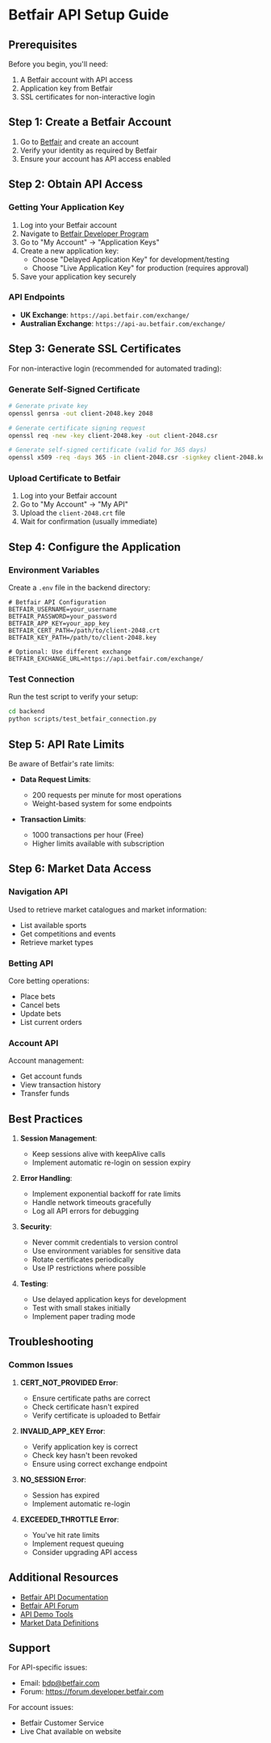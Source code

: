 # Betfair API Setup Guide

## Prerequisites

Before you begin, you'll need:
1. A Betfair account with API access
2. Application key from Betfair
3. SSL certificates for non-interactive login

## Step 1: Create a Betfair Account

1. Go to [Betfair](https://www.betfair.com) and create an account
2. Verify your identity as required by Betfair
3. Ensure your account has API access enabled

## Step 2: Obtain API Access

### Getting Your Application Key

1. Log into your Betfair account
2. Navigate to [Betfair Developer Program](https://developer.betfair.com)
3. Go to "My Account" → "Application Keys"
4. Create a new application key:
   - Choose "Delayed Application Key" for development/testing
   - Choose "Live Application Key" for production (requires approval)
5. Save your application key securely

### API Endpoints

- **UK Exchange**: `https://api.betfair.com/exchange/`
- **Australian Exchange**: `https://api-au.betfair.com/exchange/`

## Step 3: Generate SSL Certificates

For non-interactive login (recommended for automated trading):

### Generate Self-Signed Certificate

```bash
# Generate private key
openssl genrsa -out client-2048.key 2048

# Generate certificate signing request
openssl req -new -key client-2048.key -out client-2048.csr

# Generate self-signed certificate (valid for 365 days)
openssl x509 -req -days 365 -in client-2048.csr -signkey client-2048.key -out client-2048.crt
```

### Upload Certificate to Betfair

1. Log into your Betfair account
2. Go to "My Account" → "My API"
3. Upload the `client-2048.crt` file
4. Wait for confirmation (usually immediate)

## Step 4: Configure the Application

### Environment Variables

Create a `.env` file in the backend directory:

```env
# Betfair API Configuration
BETFAIR_USERNAME=your_username
BETFAIR_PASSWORD=your_password
BETFAIR_APP_KEY=your_app_key
BETFAIR_CERT_PATH=/path/to/client-2048.crt
BETFAIR_KEY_PATH=/path/to/client-2048.key

# Optional: Use different exchange
BETFAIR_EXCHANGE_URL=https://api.betfair.com/exchange/
```

### Test Connection

Run the test script to verify your setup:

```bash
cd backend
python scripts/test_betfair_connection.py
```

## Step 5: API Rate Limits

Be aware of Betfair's rate limits:

- **Data Request Limits**:
  - 200 requests per minute for most operations
  - Weight-based system for some endpoints

- **Transaction Limits**:
  - 1000 transactions per hour (Free)
  - Higher limits available with subscription

## Step 6: Market Data Access

### Navigation API
Used to retrieve market catalogues and market information:
- List available sports
- Get competitions and events
- Retrieve market types

### Betting API
Core betting operations:
- Place bets
- Cancel bets
- Update bets
- List current orders

### Account API
Account management:
- Get account funds
- View transaction history
- Transfer funds

## Best Practices

1. **Session Management**:
   - Keep sessions alive with keepAlive calls
   - Implement automatic re-login on session expiry

2. **Error Handling**:
   - Implement exponential backoff for rate limits
   - Handle network timeouts gracefully
   - Log all API errors for debugging

3. **Security**:
   - Never commit credentials to version control
   - Use environment variables for sensitive data
   - Rotate certificates periodically
   - Use IP restrictions where possible

4. **Testing**:
   - Use delayed application keys for development
   - Test with small stakes initially
   - Implement paper trading mode

## Troubleshooting

### Common Issues

1. **CERT_NOT_PROVIDED Error**:
   - Ensure certificate paths are correct
   - Check certificate hasn't expired
   - Verify certificate is uploaded to Betfair

2. **INVALID_APP_KEY Error**:
   - Verify application key is correct
   - Check key hasn't been revoked
   - Ensure using correct exchange endpoint

3. **NO_SESSION Error**:
   - Session has expired
   - Implement automatic re-login

4. **EXCEEDED_THROTTLE Error**:
   - You've hit rate limits
   - Implement request queuing
   - Consider upgrading API access

## Additional Resources

- [Betfair API Documentation](https://docs.developer.betfair.com)
- [Betfair API Forum](https://forum.developer.betfair.com)
- [API Demo Tools](https://demo.betfair.com)
- [Market Data Definitions](https://docs.developer.betfair.com/display/1smk3cen4v3lu3yomq5qye0ni/Market+Data+Request+Definitions)

## Support

For API-specific issues:
- Email: bdp@betfair.com
- Forum: https://forum.developer.betfair.com

For account issues:
- Betfair Customer Service
- Live Chat available on website